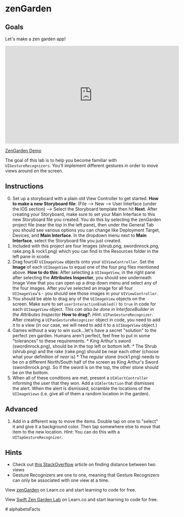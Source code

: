 

# zenGarden


## Goals

Let's make a zen garden app! 

<iframe width="560" height="315" src="https://www.youtube.com/embed/YmUNNvzSRrU?rel=0&modestbranding=1" frameborder="0" allowfullscreen></iframe><p><a href="https://www.youtube.com/watch?v=YmUNNvzSRrU">ZenGarden Demo</a></p>

The goal of this lab is to help you become familiar with `UIGestureRecognizers`. You'll implement different gestures in order to move views around on the screen.

## Instructions

  0. Set up a storyboard with a plain old View Controller to get started. **How to make a new Storyboard file**: (File --> New --> User Interface (under the iOS section) --> Select the Storyboard template then hit **Next**. After creating your Storyboard, make sure to set your Main Interface to this new Storyboard file you created. You do this by selecting the zenGarden project file (near the top in the left pane), then under the General Tab you should see various options you can change like Deployment Target, Devices, and **Main Interface**. In the dropdown menu next to **Main Interface**, select the Storyboard file you just created.
  1. Included with this project are four Images (shrub.png, swordinrock.png, rake.png & rock1.png) which you can find in the Resources folder in the left pane in xcode. 
  2. Drag four(4) `UIImageView` objects onto your `UIViewController`. Set the **Image** of each `UIImageView` to equal one of the four png files mentioned above. **How to do this**: After selecting a `UIImageView`, in the right pane after selecting the **Attributes Inspector**, you should see underneath Image View that you can open up a drop down menu and select any of the four images. After you've selected an image for all four `UIImageView`'s - you should see those images in your `UIViewController`. 
  3. You should be able to drag any of the `UIImageView` objects on the screen. Make sure to set `userInteractionEnabled()` to `true` in code for each `UIImageView` object. *This can also be done in InterfaceBuilder in the Attributes Inspector* **How to drag?**: *Hint*: `UIPanGestureRecognizer`. After creating a `UIPanGestureRecognizer` object in code, you need to add it to a view (in our case, we will need to add it to a `UIImageView` object.)
  4. Games without a way to win suck...let's have a secret "solution" to the perfect zen garden. Humans aren't perfect, feel free to put in some "tolerances" to these requirements.
    * King Arthur's sword (swordinrock.png), should be in the top left or bottom left.
    * The Shrub (shrub.png) and the rake (rake.png) should be near each other (choose what your definition of *near* is)
    * The regular stone (rock1.png) needs to be on a different North/South half of the screen as King Arthur's Sword (swordinrock.png). So if the sword is on the top, the other stone should be on the bottom.
  5. When all of these conditions are met, present a `UIAlertController` informing the user that they won. Add a `UIAlertAction` that dismisses the alert. When the alert is dismissed, scramble the locations of the `UIImageViews` (i.e. give all of them a random location in the garden).

## Advanced

  1. Add in a different way to move the items. Double tap on one to "select" it and give it a background color. Then tap somewhere else to move that item to the new location. *Hint:* You can do this with a `UITapGestureRecognizer`.
  
## Hints

  * Check out [this StackOverflow](http://stackoverflow.com/questions/19530283/how-do-i-detect-how-close-uiview-view-is-to-the-other-uiview) article on finding distance between two views
  * Gesture Recognizers are one to one, meaning that Gesture Recognizers can only be associated with one view at a time.

<p data-visibility='hidden'>View <a href='https://learn.co/lessons/zenGarden' title='zenGarden'>zenGarden</a> on Learn.co and start learning to code for free.</p>

<p class='util--hide'>View <a href='https://learn.co/lessons/swift-zenGarden-lab'>Swift Zen Garden Lab</a> on Learn.co and start learning to code for free.</p>
# alphabetsFacts
